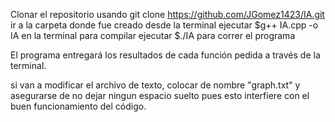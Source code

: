 Clonar el repositorio usando git clone https://github.com/JGomez1423/IA.git
ir a la carpeta donde fue creado desde la terminal
ejecutar $g++ IA.cpp -o IA en la terminal para compilar
ejecutar $./IA para correr el programa

El programa entregará los resultados de cada función pedida a través de la terminal.

si van a modificar el archivo de texto, colocar de nombre "graph.txt" y asegurarse de no dejar ningun espacio suelto pues esto interfiere con el buen funcionamiento del código.